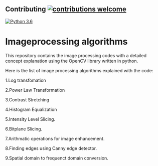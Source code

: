 ## Contributing [![contributions welcome](https://img.shields.io/badge/contributions-welcome-brightgreen.svg?style=flat)](https://github.com/dwyl/esta/issues)
[![Python 3.6](https://img.shields.io/badge/python-3.6-blue.svg)](https://www.python.org/downloads/release/python-360/)

# Imageprocessing algorithms

This repository contains the image processing codes with a detailed concept explanation using the OpenCV library written in python.

Here is the list of image processing algorithms explained with the code:

1.Log transfomation 

2.Power Law Transformation 

3.Contrast Stretching 

4.Histogram Equalization 

5.Intensity Level Slicing.

6.Bitplane Slicing.

7.Arithmatic operations for image enhancement.

8.Finding edges using Canny edge detector.

9.Spatial domain to frequenct domain conversion.
